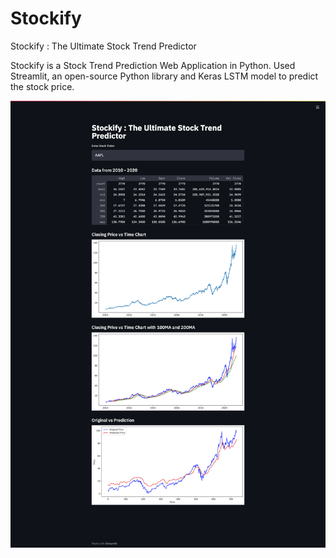 # Stockify
Stockify : The Ultimate Stock Trend Predictor

Stockify is a Stock Trend Prediction Web Application in Python.
Used Streamlit, an open-source Python library and Keras LSTM model to predict the stock
price.

![Alt text](screencapture-app.png?raw=true)
